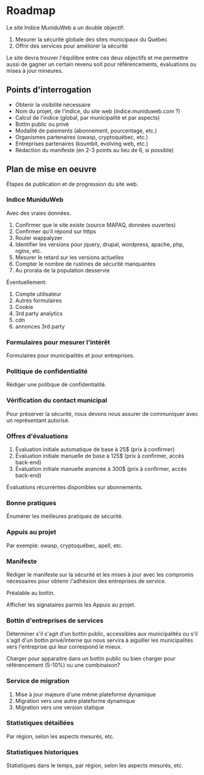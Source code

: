 # Roadmap
Le site Indice MuniduWeb a un double objectif:

1. Mesurer la sécurité globale des sites municipaux du Québec
2. Offrir des services pour améliorer la sécurité

Le site devra trouver l'équilibre entre ces deux objectifs et me permettre aussi de gagner un certain revenu soit pour référencements, évaluations ou mises à jour mineures.

## Points d'interrogation
* Obtenir la visibilité nécessaire
* Nom du projet, de l'indice, du site web (indice.muniduweb.com ?)
* Calcul de l'indice (global, par municipalité et par aspects)
* Bottin public ou privé
* Modalité de paiements (abonnement, pourcentage, etc.)
* Organismes partenaires (owasp, cryptoquébec, etc.)
* Entreprises partenaires (koumbit, evolving web, etc.)
* Rédaction du manifeste (en 2-3 points au lieu de 6, si possible)

## Plan de mise en oeuvre
Étapes de publication et de progression du site web.

### Indice MuniduWeb
Avec des vraies données.

1. Confirmer que le site existe (source MAPAQ, données ouvertes)
2. Confirmer qu'il répond sur https
3. Rouler wappalyzer
4. Identifier les versions pour jquery, drupal, wordpress, apache, php, nginx, etc.
5. Mesurer le retard sur les versions actuelles
6. Compter le nombre de rustines de sécurité manquantes
7. Au prorata de la population desservie

Éventuellement:

1. Compte utilisateur
2. Autres formulaires
3. Cookie
4. 3rd party analytics
5. cdn
6. annonces 3rd party

### Formulaires pour mesurer l'intérêt
Formulaires pour municipalités et pour entreprises.

### Politique de confidentialité
Rédiger une politique de confidentialité.

### Vérification du contact municipal
Pour préserver la sécurité, nous devons nous assurer de communiquer avec un représentant autorisé.

### Offres d'évaluations
1. Évaluation initiale automatique de base à 25$ (prix à confirmer)
2. Évaluation initiale manuelle de base à 125$ (prix à confirmer, accès back-end)
3. Évaluation initiale manuelle avancée à 300$ (prix à confirmer, accès back-end)

Évaluations récurrentes disponibles sur abonnements.

### Bonne pratiques
Énumérer les meilleures pratiques de sécurité.

### Appuis au projet
Par exemple: owasp, cryptoquébec, apell, etc.

### Manifeste
Rédiger le manifeste sur la sécurité et les mises à jour avec les compromis nécessaires pour obtenir l'adhésion des entreprises de service.

Préalable au bottin.

Afficher les signataires parmis les Appuis au projet.

### Bottin d'entreprises de services
Déterminer s'il s'agit d'un bottin public, accessibles aux municipalités ou s'il s'agit d'un bottin privé/interne qui nous servira à aiguiller les municipalités vers l'entreprise qui leur correspond le mieux.

Charger pour apparaitre dans un bottin public ou bien charger pour référencement (5-10%) ou une combinaison?

### Service de migration
1. Mise à jour majeure d'une même plateforme dynamique
2. Migration vers une autre plateforme dynamique
3. Migration vers une version statique

### Statistiques détaillées
Par région, selon les aspects mesurés, etc.

### Statistiques historiques
Statistiques dans le temps, par région, selon les aspects mesurés, etc.
